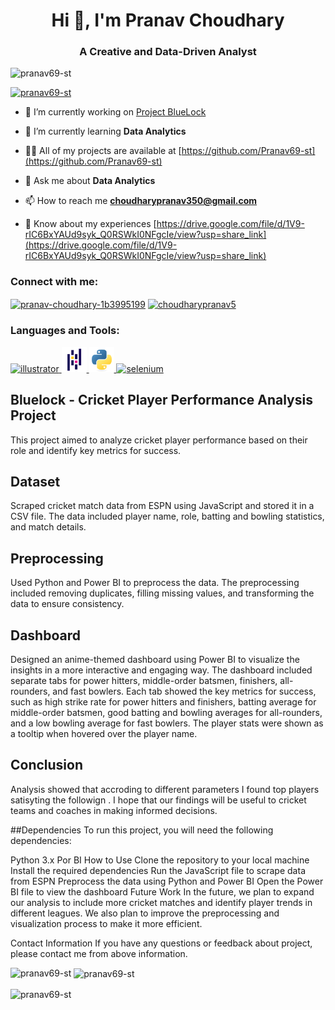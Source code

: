 <h1 align="center">Hi 👋, I'm Pranav Choudhary</h1>
<h3 align="center">A Creative and Data-Driven Analyst</h3>

<p align="left"> <img src="https://komarev.com/ghpvc/?username=pranav69-st&label=Profile%20views&color=0e75b6&style=flat" alt="pranav69-st" /> </p>

<p align="left"> <a href="https://github.com/ryo-ma/github-profile-trophy"><img src="https://github-profile-trophy.vercel.app/?username=pranav69-st" alt="pranav69-st" /></a> </p>

- 🔭 I’m currently working on [Project BlueLock](https://github.com/Pranav69-st/Bluelock)

- 🌱 I’m currently learning **Data Analytics**

- 👨‍💻 All of my projects are available at [https://github.com/Pranav69-st](https://github.com/Pranav69-st)

- 💬 Ask me about **Data Analytics**

- 📫 How to reach me **choudharypranav350@gmail.com**

- 📄 Know about my experiences [https://drive.google.com/file/d/1V9-rIC6BxYAUd9syk_Q0RSWkI0NFgcIe/view?usp=share_link](https://drive.google.com/file/d/1V9-rIC6BxYAUd9syk_Q0RSWkI0NFgcIe/view?usp=share_link)

<h3 align="left">Connect with me:</h3>
<p align="left">
<a href="https://linkedin.com/in/pranav-choudhary-1b3995199" target="blank"><img align="center" src="https://raw.githubusercontent.com/rahuldkjain/github-profile-readme-generator/master/src/images/icons/Social/linked-in-alt.svg" alt="pranav-choudhary-1b3995199" height="30" width="40" /></a>
<a href="https://www.hackerrank.com/choudharypranav5" target="blank"><img align="center" src="https://raw.githubusercontent.com/rahuldkjain/github-profile-readme-generator/master/src/images/icons/Social/hackerrank.svg" alt="choudharypranav5" height="30" width="40" /></a>
</p>

<h3 align="left">Languages and Tools:</h3>
<a href="https://www.adobe.com/in/products/illustrator.html" target="_blank" rel="noreferrer"> <img src="https://www.vectorlogo.zone/logos/adobe_illustrator/adobe_illustrator-icon.svg" alt="illustrator" width="40" height="40"/> </a> <a href="https://pandas.pydata.org/" target="_blank" rel="noreferrer"> <img src="https://raw.githubusercontent.com/devicons/devicon/2ae2a900d2f041da66e950e4d48052658d850630/icons/pandas/pandas-original.svg" alt="pandas" width="40" height="40"/> </a> <a href="https://www.python.org" target="_blank" rel="noreferrer"> <img src="https://raw.githubusercontent.com/devicons/devicon/master/icons/python/python-original.svg" alt="python" width="40" height="40"/> </a> <a href="https://www.selenium.dev" target="_blank" rel="noreferrer"> <img src="https://raw.githubusercontent.com/detain/svg-logos/780f25886640cef088af994181646db2f6b1a3f8/svg/selenium-logo.svg" alt="selenium" width="40" height="40"/> </a> </p>

## Bluelock - Cricket Player Performance Analysis Project
This project aimed to analyze cricket player performance based on their role and identify key metrics for success.

## Dataset
Scraped cricket match data from ESPN using JavaScript and stored it in a CSV file. The data included player name, role, batting and bowling statistics, and match details.

## Preprocessing
Used Python and Power BI to preprocess the data. The preprocessing included removing duplicates, filling missing values, and transforming the data to ensure consistency.

## Dashboard
Designed an anime-themed dashboard using Power BI to visualize the insights in a more interactive and engaging way. The dashboard included separate tabs for power hitters, middle-order batsmen, finishers, all-rounders, and fast bowlers. Each tab showed the key metrics for success, such as high strike rate for power hitters and finishers, batting average for middle-order batsmen, good batting and bowling averages for all-rounders, and a low bowling average for fast bowlers. The player stats were shown as a tooltip when hovered over the player name.

## Conclusion
Analysis showed that accroding to different parameters I found top players satisyting the followign . I hope that our findings will be useful to cricket teams and coaches in making informed decisions.

##Dependencies
To run this project, you will need the following dependencies:

Python 3.x
Por BI
How to Use
Clone the repository to your local machine
Install the required dependencies
Run the JavaScript file to scrape data from ESPN
Preprocess the data using Python and Power BI
Open the Power BI file to view the dashboard
Future Work
In the future, we plan to expand our analysis to include more cricket matches and identify player trends in different leagues. We also plan to improve the preprocessing and visualization process to make it more efficient.


Contact Information
If you have any questions or feedback about project, please contact me from above information.



<p><img align="left" src="https://github-readme-stats.vercel.app/api/top-langs?username=pranav69-st&show_icons=true&locale=en&layout=compact" alt="pranav69-st" /></p>

<p>&nbsp;<img align="center" src="https://github-readme-stats.vercel.app/api?username=pranav69-st&show_icons=true&locale=en" alt="pranav69-st" /></p>

<p><img align="center" src="https://github-readme-streak-stats.herokuapp.com/?user=pranav69-st&" alt="pranav69-st" /></p>
